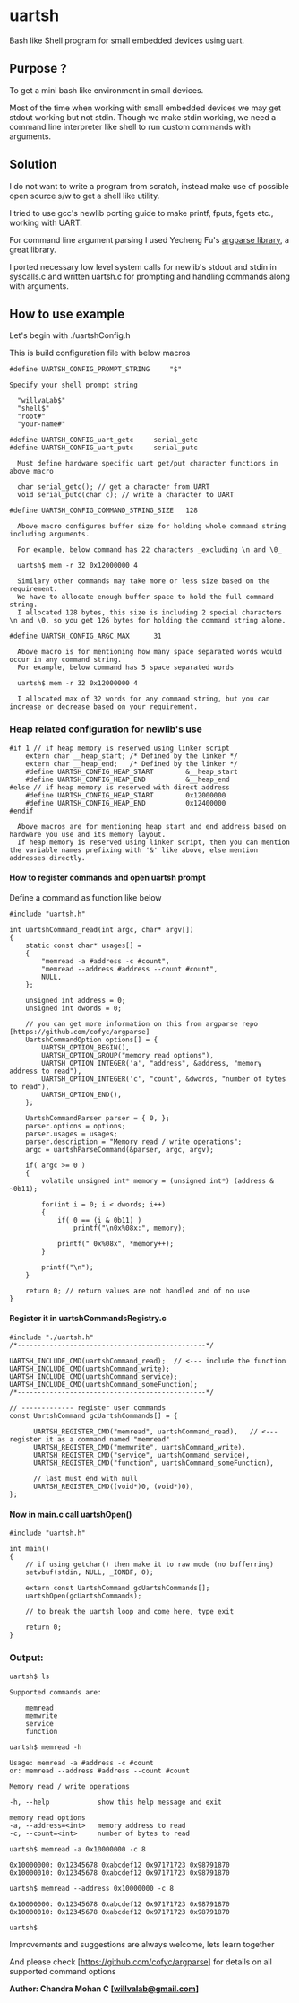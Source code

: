# uartsh

Bash like Shell program for small embedded devices using uart.

## Purpose ?
 
To get a mini bash like environment in small devices.

Most of the time when working with small embedded devices we may get stdout working but not stdin.
Though we make stdin working, we need a command line interpreter like shell to run custom commands with arguments.
 
## Solution

I do not want to write a program from scratch, instead make use of possible open source s/w to get a shell like utility.
	
I tried to use gcc's newlib porting guide to make printf, fputs, fgets etc., working with UART.

For command line argument parsing I used Yecheng Fu's [argparse library](https://github.com/cofyc/argparse), a great library.

I ported necessary low level system calls for newlib's stdout and stdin in syscalls.c and written uartsh.c for prompting and handling commands along with arguments.

## How to use example
    
Let's begin with ./uartshConfig.h

This is build configuration file with below macros
		
	#define UARTSH_CONFIG_PROMPT_STRING		"$"

    Specify your shell prompt string

      "willvaLab$"
      "shell$"
      "root#"
      "your-name#"

  	#define UARTSH_CONFIG_uart_getc		serial_getc
  	#define UARTSH_CONFIG_uart_putc		serial_putc

	  Must define hardware specific uart get/put character functions in above macro

	  char serial_getc(); // get a character from UART
	  void serial_putc(char c); // write a character to UART

	#define UARTSH_CONFIG_COMMAND_STRING_SIZE	128

	  Above macro configures buffer size for holding whole command string including arguments.

	  For example, below command has 22 characters _excluding \n and \0_

	  uartsh$ mem -r 32 0x12000000 4

	  Similary other commands may take more or less size based on the requirement.
	  We have to allocate enough buffer space to hold the full command string.
	  I allocated 128 bytes, this size is including 2 special characters \n and \0, so you get 126 bytes for holding the command string alone.

	#define UARTSH_CONFIG_ARGC_MAX		31

	  Above macro is for mentioning how many space separated words would occur in any command string.
	  For example, below command has 5 space separated words

	  uartsh$ mem -r 32 0x12000000 4

	  I allocated max of 32 words for any command string, but you can increase or decrease based on your requirement.
	
### Heap related configuration for newlib's use

    #if 1 // if heap memory is reserved using linker script
        extern char __heap_start; /* Defined by the linker */
        extern char __heap_end;   /* Defined by the linker */
        #define UARTSH_CONFIG_HEAP_START		&__heap_start
        #define UARTSH_CONFIG_HEAP_END			&__heap_end
    #else // if heap memory is reserved with direct address
        #define UARTSH_CONFIG_HEAP_START		0x12000000
        #define UARTSH_CONFIG_HEAP_END			0x12400000
    #endif

      Above macros are for mentioning heap start and end address based on hardware you use and its memory layout.
      If heap memory is reserved using linker script, then you can mention the variable names prefixing with '&' like above, else mention addresses directly.
 
#### How to register commands and open uartsh prompt
    
Define a command as function like below

    #include "uartsh.h"

    int uartshCommand_read(int argc, char* argv[])
    {
        static const char* usages[] = 
        {
            "memread -a #address -c #count",
            "memread --address #address --count #count",
            NULL,
        };

        unsigned int address = 0;
        unsigned int dwords = 0;

        // you can get more information on this from argparse repo [https://github.com/cofyc/argparse]
        UartshCommandOption options[] = {
            UARTSH_OPTION_BEGIN(),
            UARTSH_OPTION_GROUP("memory read options"),
            UARTSH_OPTION_INTEGER('a', "address", &address, "memory address to read"),
            UARTSH_OPTION_INTEGER('c', "count", &dwords, "number of bytes to read"),
            UARTSH_OPTION_END(),
        };

        UartshCommandParser parser = { 0, };
        parser.options = options;
        parser.usages = usages;
        parser.description = "Memory read / write operations";
        argc = uartshParseCommand(&parser, argc, argv);

        if( argc >= 0 )
        {
            volatile unsigned int* memory = (unsigned int*) (address & ~0b11);

            for(int i = 0; i < dwords; i++)
            {
                if( 0 == (i & 0b11) )
                    printf("\n0x%08x:", memory);

                printf(" 0x%08x", *memory++);
            }

            printf("\n");
        }

        return 0; // return values are not handled and of no use
    }

#### Register it in uartshCommandsRegistry.c
		
    #include "./uartsh.h"
    /*-----------------------------------------------*/

    UARTSH_INCLUDE_CMD(uartshCommand_read);  // <--- include the function
    UARTSH_INCLUDE_CMD(uartshCommand_write);
    UARTSH_INCLUDE_CMD(uartshCommand_service);
    UARTSH_INCLUDE_CMD(uartshCommand_someFunction);
    /*-----------------------------------------------*/

    // ------------- register user commands
    const UartshCommand gcUartshCommands[] = {

          UARTSH_REGISTER_CMD("memread", uartshCommand_read),   // <--- register it as a command named "memread"
          UARTSH_REGISTER_CMD("memwrite", uartshCommand_write),
          UARTSH_REGISTER_CMD("service", uartshCommand_service),
          UARTSH_REGISTER_CMD("function", uartshCommand_someFunction),

          // last must end with null
          UARTSH_REGISTER_CMD((void*)0, (void*)0),
    };
	
#### Now in main.c call uartshOpen()

    #include "uartsh.h"

    int main()
    {
    	// if using getchar() then make it to raw mode (no bufferring)
    	setvbuf(stdin, NULL, _IONBF, 0);
	
        extern const UartshCommand gcUartshCommands[];
        uartshOpen(gcUartshCommands);

        // to break the uartsh loop and come here, type exit

        return 0;
    }

### Output:

    uartsh$ ls

    Supported commands are:

        memread
        memwrite
        service
        function

    uartsh$ memread -h

    Usage: memread -a #address -c #count
    or: memread --address #address --count #count

    Memory read / write operations

    -h, --help            show this help message and exit

    memory read options
    -a, --address=<int>   memory address to read
    -c, --count=<int>     number of bytes to read

    uartsh$ memread -a 0x10000000 -c 8

    0x10000000: 0x12345678 0xabcdef12 0x97171723 0x98791870
    0x10000010: 0x12345678 0xabcdef12 0x97171723 0x98791870

    uartsh$ memread --address 0x10000000 -c 8

    0x10000000: 0x12345678 0xabcdef12 0x97171723 0x98791870
    0x10000010: 0x12345678 0xabcdef12 0x97171723 0x98791870

    uartsh$


Improvements and suggestions are always welcome, lets learn together
	
And please check [https://github.com/cofyc/argparse] for details on all supported command options

**Author: Chandra Mohan C [willvalab@gmail.com]**
